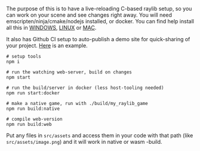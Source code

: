 The purpose of this is to have a live-reloading C-based raylib setup, so you can work on your scene and see changes right away. You will need emscripten/ninja/cmake/nodejs installed, or docker. You can find help install all this in [WINDOWS](setup/WINDOWS.md), [LINUX](setup/LINUX.md) or [MAC](setup/MAC.md).

It also has Github CI setup to auto-publish a demo site for quick-sharing of your project. [Here](https://konsumer.js.org/raylib-live) is an example.

```
# setup tools
npm i

# run the watching web-server, build on changes
npm start

# run the build/server in docker (less host-tooling needed)
npm run start:docker

# make a native game, run with ./build/my_raylib_game
npm run build:native

# compile web-version
npm run build:web
```

Put any files in `src/assets` and access them in your code with that path (like `src/assets/image.png`) and it will work in native or wasm -build.